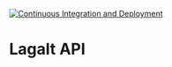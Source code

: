 [![Continuous Integration and Deployment](https://github.com/makjohansson/lagaltAPI-backend/actions/workflows/ci-cd.yaml/badge.svg)](https://github.com/makjohansson/lagaltAPI-backend/actions/workflows/ci-cd.yaml)

# Lagalt API